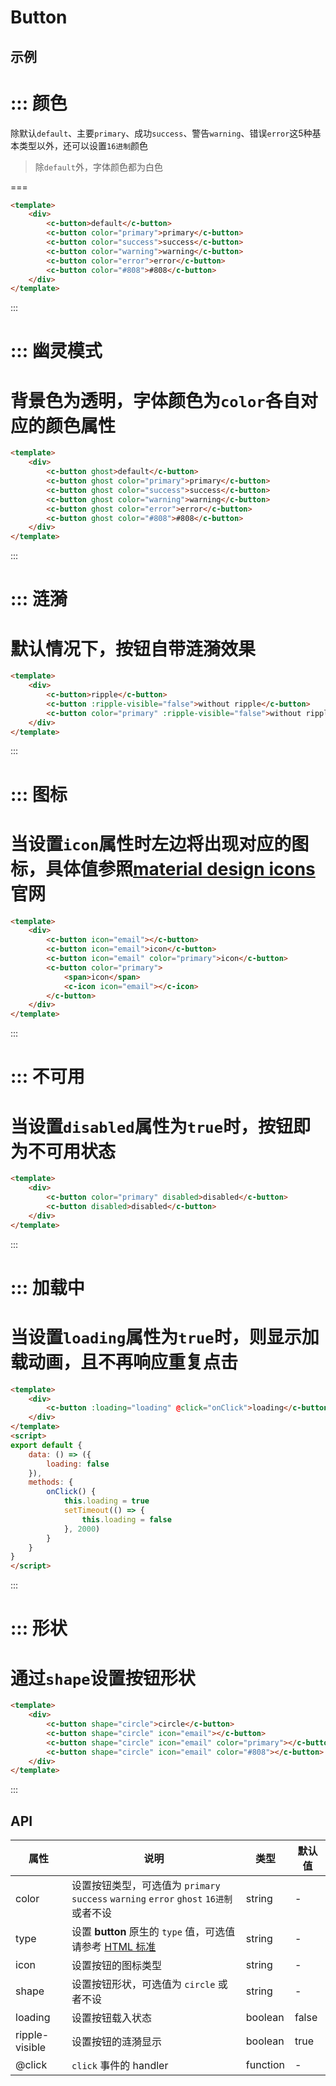 # Button


## 示例

::: 颜色
===
除默认`default`、主要`primary`、成功`success`、警告`warning`、错误`error`这5种基本类型以外，还可以设置`16进制`颜色
> 除`default`外，字体颜色都为白色

===
```html
<template>
	<div>
		<c-button>default</c-button>
		<c-button color="primary">primary</c-button>
		<c-button color="success">success</c-button>
		<c-button color="warning">warning</c-button>
		<c-button color="error">error</c-button>
		<c-button color="#808">#808</c-button>
	</div>
</template>
```
:::

::: 幽灵模式
===
背景色为透明，字体颜色为`color`各自对应的颜色属性
===
```html
<template>
	<div>
		<c-button ghost>default</c-button>
		<c-button ghost color="primary">primary</c-button>
		<c-button ghost color="success">success</c-button>
		<c-button ghost color="warning">warning</c-button>
		<c-button ghost color="error">error</c-button>
		<c-button ghost color="#808">#808</c-button>
	</div>
</template>
```
:::

::: 涟漪
===
默认情况下，按钮自带涟漪效果
===
```html
<template>
	<div>
		<c-button>ripple</c-button>
		<c-button :ripple-visible="false">without ripple</c-button>
		<c-button color="primary" :ripple-visible="false">without ripple</c-button>
	</div>
</template>
```
:::


::: 图标
===
当设置`icon`属性时左边将出现对应的图标，具体值参照[material design icons](https://material.io/icons)官网
===
```html
<template>
	<div>
		<c-button icon="email"></c-button>
		<c-button icon="email">icon</c-button>
		<c-button icon="email" color="primary">icon</c-button>
		<c-button color="primary">
			<span>icon</span>
			<c-icon icon="email"></c-icon>
		</c-button>
	</div>
</template>
```
:::


::: 不可用
===
当设置`disabled`属性为`true`时，按钮即为不可用状态
===
```html
<template>
	<div>
		<c-button color="primary" disabled>disabled</c-button>
		<c-button disabled>disabled</c-button>
	</div>
</template>
```
:::


::: 加载中
===
当设置`loading`属性为`true`时，则显示加载动画，且不再响应重复点击
===
```html
<template>
	<div>
		<c-button :loading="loading" @click="onClick">loading</c-button>
	</div>
</template>
<script>
export default {
	data: () => ({
		loading: false
	}),
	methods: {
		onClick() {
			this.loading = true
			setTimeout(() => {
				this.loading = false
			}, 2000)
		}
	}
}
</script>
```
:::


::: 形状
===
通过`shape`设置按钮形状
===
```html
<template>
	<div>
		<c-button shape="circle">circle</c-button>
		<c-button shape="circle" icon="email"></c-button>
		<c-button shape="circle" icon="email" color="primary"></c-button>
		<c-button shape="circle" icon="email" color="#808"></c-button>
	</div>
</template>
```
:::



## API


| 属性             | 说明                                       | 类型       | 默认值   |
| -------------- | ---------------------------------------- | -------- | ----- |
| color          | 设置按钮类型，可选值为 `primary` `success` `warning` `error` `ghost` `16进制` 或者不设 | string   | -     |
| type           | 设置 **button** 原生的 `type` 值，可选值请参考 [HTML 标准](https://developer.mozilla.org/en-US/docs/Web/HTML/Element/button#attr-type) | string   | -     |
| icon           | 设置按钮的图标类型                                | string   | -     |
| shape          | 设置按钮形状，可选值为 `circle` 或者不设                | string   | -     |
| loading        | 设置按钮载入状态                                 | boolean  | false |
| ripple-visible | 设置按钮的涟漪显示                                | boolean  | true  |
| @click         | `click` 事件的 handler                      | function | -     |
